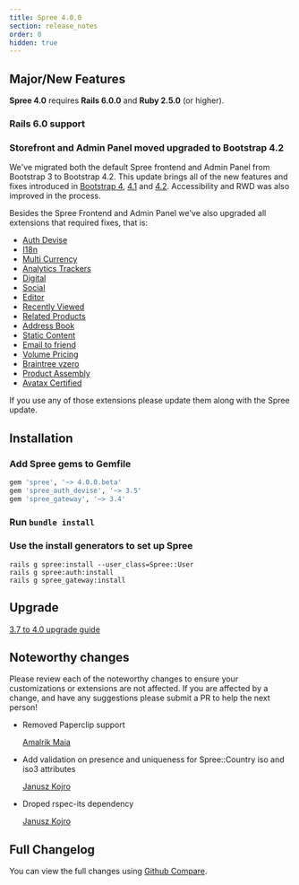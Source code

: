 ```yaml
---
title: Spree 4.0.0
section: release_notes
order: 0
hidden: true
---
```


## Major/New Features

**Spree 4.0** requires **Rails 6.0.0** and **Ruby 2.5.0** (or higher).

### Rails 6.0 support

### Storefront and Admin Panel moved upgraded to Bootstrap 4.2

We've migrated both the default Spree frontend and Admin Panel from Bootstrap 3 to Bootstrap 4.2. This update brings all of the new features and fixes introduced in [Bootstrap 4](https://blog.getbootstrap.com/2018/01/18/bootstrap-4/), [4.1](https://blog.getbootstrap.com/2018/04/09/bootstrap-4-1/) and [4.2](https://blog.getbootstrap.com/2018/12/21/bootstrap-4-2-1/). Accessibility and RWD was also improved in the process.

Besides the Spree Frontend and Admin Panel we've also upgraded all extensions that required fixes, that is:

- [Auth Devise](https://github.com/spree/spree_auth_devise)
- [I18n](https://github.com/spree-contrib/spree_i18n)
- [Multi Currency](https://github.com/spree-contrib/spree_multi_currency)
- [Analytics Trackers](https://github.com/spree-contrib/spree_analytics_trackers)
- [Digital](https://github.com/spree-contrib/spree_digital)
- [Social](https://github.com/spree-contrib/spree_social)
- [Editor](https://github.com/spree-contrib/spree_editor)
- [Recently Viewed](https://github.com/spree-contrib/spree_recently_viewed)
- [Related Products](https://github.com/spree-contrib/spree_related_products)
- [Address Book](https://github.com/spree-contrib/spree_address_book)
- [Static Content](https://github.com/spree-contrib/spree_static_content)
- [Email to friend](https://github.com/spree-contrib/spree_email_to_friend)
- [Volume Pricing](https://github.com/spree-contrib/spree_volume_pricing)
- [Braintree vzero](https://github.com/spree-contrib/spree_braintree_vzero)
- [Product Assembly](https://github.com/spree-contrib/spree-product-assembly)
- [Avatax Certified](https://github.com/spree-contrib/spree_avatax_certified)

If you use any of those extensions please update them along with the Spree update.

## Installation

### Add Spree gems to Gemfile

```ruby
gem 'spree', '~> 4.0.0.beta'
gem 'spree_auth_devise', '~> 3.5'
gem 'spree_gateway', '~> 3.4'
```

### Run `bundle install`

### Use the install generators to set up Spree

```shell
rails g spree:install --user_class=Spree::User
rails g spree:auth:install
rails g spree_gateway:install
```

## Upgrade

[3.7 to 4.0 upgrade guide](https://github.com/spree/spree/blob/master/guides/content/developer/upgrades/three-dot-seven-to-four-dot-zero.md)

## Noteworthy changes

Please review each of the noteworthy changes to ensure your customizations or extensions are not affected. If you are affected by a change, and have any suggestions please submit a PR to help the next person!

- Removed Paperclip support

  [Amalrik Maia](https://github.com/spree/spree/pull/9217)

- Add validation on presence and uniqueness for Spree::Country iso and iso3 attributes

  [Janusz Kojro](https://github.com/spree/spree/pull/9285)

- Droped rspec-its dependency

  [Janusz Kojro](https://github.com/spree/spree/pull/9292)

## Full Changelog

You can view the full changes using [Github Compare](https://github.com/spree/spree/compare/3-7-stable...master).
